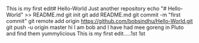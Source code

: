 This is my first edit# Hello-World
Just another repository
echo "# Hello-World" >> README.md
git init
git add README.md
git commit -m "first commit"
git remote add origin https://github.com/bobsindhu/Hello-World.git
git push -u origin master
hi I am bob and I have had mee goreng in Pluto and find them yummylicious
This is my first edit.....1st 1st
